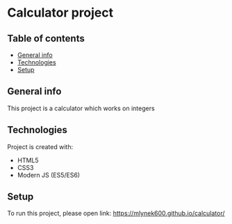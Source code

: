 # Calculator project

## Table of contents
* [General info](#general-info)
* [Technologies](#technologies)
* [Setup](#setup)

## General info
This project is a calculator which works on integers
	
## Technologies
Project is created with:
* HTML5
* CSS3
* Modern JS (ES5/ES6)
	
## Setup
To run this project, please open link:
https://mlynek600.github.io/calculator/
